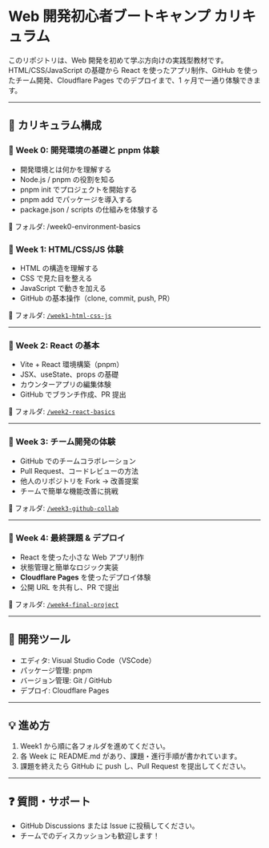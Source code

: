 # Web 開発初心者ブートキャンプ カリキュラム

このリポジトリは、Web 開発を初めて学ぶ方向けの実践型教材です。  
HTML/CSS/JavaScript の基礎から React を使ったアプリ制作、GitHub を使ったチーム開発、Cloudflare Pages でのデプロイまで、1 ヶ月で一通り体験できます。

---

## 📅 カリキュラム構成

### 🔹 Week 0: 開発環境の基礎と pnpm 体験

- 開発環境とは何かを理解する
- Node.js / pnpm の役割を知る
- pnpm init でプロジェクトを開始する
- pnpm add でパッケージを導入する
- package.json / scripts の仕組みを体験する

📂 フォルダ: /week0-environment-basics

### 🔹 Week 1: HTML/CSS/JS 体験

- HTML の構造を理解する
- CSS で見た目を整える
- JavaScript で動きを加える
- GitHub の基本操作（clone, commit, push, PR）

📂 フォルダ: [`/week1-html-css-js`](./week1-html-css-js/README.md)

---

### 🔹 Week 2: React の基本

- Vite + React 環境構築（pnpm）
- JSX、useState、props の基礎
- カウンターアプリの編集体験
- GitHub でブランチ作成、PR 提出

📂 フォルダ: [`/week2-react-basics`](./week2-react-basics/README.md)

---

### 🔹 Week 3: チーム開発の体験

- GitHub でのチームコラボレーション
- Pull Request、コードレビューの方法
- 他人のリポジトリを Fork → 改善提案
- チームで簡単な機能改善に挑戦

📂 フォルダ: [`/week3-github-collab`](./week3-github-collab/README.md)

---

### 🔹 Week 4: 最終課題 & デプロイ

- React を使った小さな Web アプリ制作
- 状態管理と簡単なロジック実装
- **Cloudflare Pages** を使ったデプロイ体験
- 公開 URL を共有し、PR で提出

📂 フォルダ: [`/week4-final-project`](./week4-final-project/README.md)

---

## 🚀 開発ツール

- エディタ: Visual Studio Code（VSCode）
- パッケージ管理: pnpm
- バージョン管理: Git / GitHub
- デプロイ: Cloudflare Pages

---

## 💡 進め方

1. Week1 から順に各フォルダを進めてください。
2. 各 Week に README.md があり、課題・進行手順が書かれています。
3. 課題を終えたら GitHub に push し、Pull Request を提出してください。

---

## ❓ 質問・サポート

- GitHub Discussions または Issue に投稿してください。
- チームでのディスカッションも歓迎します！
